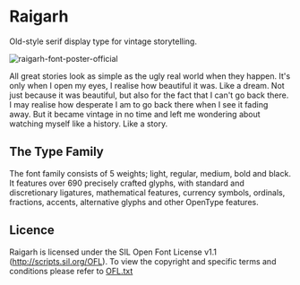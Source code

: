 # Raigarh
Old-style serif display type for vintage storytelling.

![raigarh-font-poster-official](https://user-images.githubusercontent.com/9861917/104012775-66886c80-51d6-11eb-8c06-00d18405a22b.jpg)

All great stories look as simple as the ugly real world when they happen. It's only when I open my eyes, I realise how beautiful it was. Like a dream. Not just because it was beautiful, but also for the fact that I can't go back there. I may realise how desperate I am to go back there when I see it fading away. But it became vintage in no time and left me wondering about watching myself like a history. Like a story.

## The Type Family
The font family consists of 5 weights; light, regular, medium, bold and black. It features over 690 precisely crafted glyphs, with standard and discretionary ligatures, mathematical features, currency symbols, ordinals, fractions, accents, alternative glyphs and other OpenType features.

## Licence
Raigarh is licensed under the SIL Open Font License v1.1 (http://scripts.sil.org/OFL). To view the copyright and specific terms and conditions please refer to [OFL.txt](https://github.com/magictype/raigarh/blob/master/OFL.txt)
